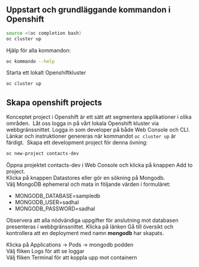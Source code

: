 
## Uppstart och grundläggande kommandon i Openshift
```bash
source <(oc completion bash)
oc cluster up
```
Hjälp för alla kommandon:
```bash
oc kommando --help
```
Starta ett lokalt Openshiftkluster
```bash
oc cluster up
```

## Skapa openshift projects
Konceptet project i Openshift är ett sätt att segmentera applikationer i olika områden.  
Låt oss logga in på vårt lokala Openshift kluster via webbgränssnittet. Logga in som developer på både Web Console och CLI. Länkar och instruktioner genereras när kommandot ```oc cluster up``` är färdigt.  
Skapa ett development project för denna övning:
```bash
oc new-project contacts-dev
```
Öppna projektet contacts-dev i Web Console och klicka på knappen Add to project.  
Klicka på knappen Datastores eller gör en sökning på Mongodb.  
Välj MongoDB ephemeral och mata in följande värden i formuläret:  
* MONGODB_DATABASE=sampledb  
* MONGODB_USER=sadhal  
* MONGODB_PASSWORD=sadhal  

Observera att alla nödvändiga uppgifter för anslutning mot databasen presenteras i webbgränssnittet. Klicka på länken Gå till översikt och kontrollera att en deployment med namn **mongodb** har skapats.  

Klicka på Applications -> Pods -> mongodb podden  
Välj fliken Logs för att se loggar  
Välj fliken Terminal för att koppla upp mot containern  
